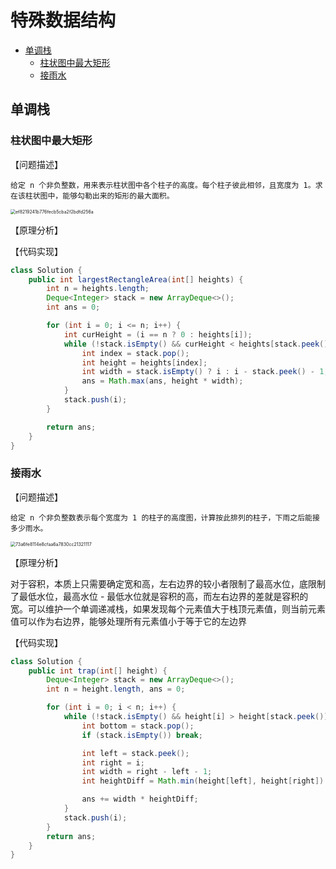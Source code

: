 # 特殊数据结构



   * [单调栈](#单调栈)
      * [柱状图中最大矩形](#柱状图中最大矩形)
      * [接雨水](#接雨水)



## 单调栈

### 柱状图中最大矩形

【问题描述】

```text
给定 n 个非负整数，用来表示柱状图中各个柱子的高度。每个柱子彼此相邻，且宽度为 1。求在该柱状图中，能够勾勒出来的矩形的最大面积。
```

<img src="https://dasi-blog.oss-cn-guangzhou.aliyuncs.com/Java/202510261702768.png" alt="ef8219241b776fecb5cba2f2bdfd256a" style="zoom:50%;" />

【原理分析】



【代码实现】

```java
class Solution {
    public int largestRectangleArea(int[] heights) {
        int n = heights.length;
        Deque<Integer> stack = new ArrayDeque<>();
        int ans = 0;

        for (int i = 0; i <= n; i++) {
            int curHeight = (i == n ? 0 : heights[i]);
            while (!stack.isEmpty() && curHeight < heights[stack.peek()]) {
                int index = stack.pop();
                int height = heights[index];
                int width = stack.isEmpty() ? i : i - stack.peek() - 1;
                ans = Math.max(ans, height * width);
            }
            stack.push(i);
        }

        return ans;
    }
}
```

### 接雨水

【问题描述】

```text
给定 n 个非负整数表示每个宽度为 1 的柱子的高度图，计算按此排列的柱子，下雨之后能接多少雨水。
```

<img src="https://dasi-blog.oss-cn-guangzhou.aliyuncs.com/Java/202510261702323.png" alt="73a6fe8114e8cfaa6a7830cc21321117" style="zoom:50%;" />

【原理分析】

对于容积，本质上只需要确定宽和高，左右边界的较小者限制了最高水位，底限制了最低水位，最高水位 - 最低水位就是容积的高，而左右边界的差就是容积的宽。可以维护一个单调递减栈，如果发现每个元素值大于栈顶元素值，则当前元素值可以作为右边界，能够处理所有元素值小于等于它的左边界

【代码实现】

```java
class Solution {
    public int trap(int[] height) {
        Deque<Integer> stack = new ArrayDeque<>();
        int n = height.length, ans = 0;

        for (int i = 0; i < n; i++) {
            while (!stack.isEmpty() && height[i] > height[stack.peek()]) {
                int bottom = stack.pop();
                if (stack.isEmpty()) break;

                int left = stack.peek();
                int right = i;
                int width = right - left - 1;
                int heightDiff = Math.min(height[left], height[right]) - height[bottom];

                ans += width * heightDiff;
            }
            stack.push(i);
        }
        return ans;
    }
}
```